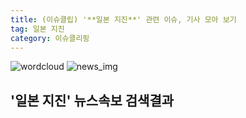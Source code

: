 ```yaml
---
title: (이슈클립) '**일본 지진**' 관련 이슈, 기사 모아 보기
tag: 일본 지진
category: 이슈클리핑
---
```

![wordcloud](https://s3.ap-northeast-2.amazonaws.com/lyrics101-wordcloud/2018-10-04-1538583932.png)
![news_img](https://user-images.githubusercontent.com/42597476/44507050-1206f400-a6e4-11e8-8d98-7ffbfebb353f.png)
## **'**일본 지진**'** 뉴스속보 검색결과

